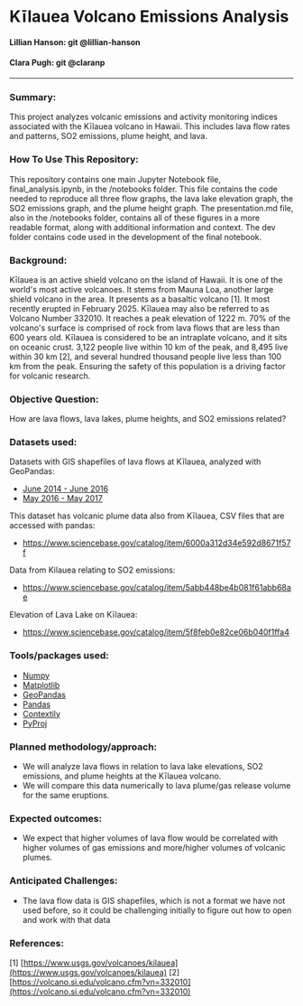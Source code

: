 # Kīlauea Volcano Emissions Analysis

#### Lillian Hanson: git @lillian-hanson
#### Clara Pugh: git @claranp
---

### Summary:
This project analyzes volcanic emissions and activity monitoring indices associated with the Kīlauea volcano in Hawaii. This includes lava flow rates and patterns, SO2 emissions, plume height, and lava.

### How To Use This Repository:
This repository contains one main Jupyter Notebook file, final_analysis.ipynb, in the /notebooks folder. This file contains the code needed to reproduce all three flow graphs, the lava lake elevation graph, the SO2 emissions graph, and the plume height graph. The presentation.md file, also in the /notebooks folder, contains all of these figures in a more readable format, along with additional information and context. The dev folder contains code used in the development of the final notebook. 

### Background:
Kīlauea is an active shield volcano on the island of Hawaii. It is one of the world's most active volcanoes. It stems from Mauna Loa, another large shield volcano in the area. It presents as a basaltic volcano [1]. It most recently erupted in February 2025. Kīlauea may also be referred to as Volcano Number 332010. It reaches a peak elevation of 1222 m. 70% of the volcano's surface is comprised of rock from lava flows that are less than 600 years old. Kīlauea is considered to be an intraplate volcano, and it sits on oceanic crust. 3,122 people live within 10 km of the peak, and 8,495 live within 30 km [2], and several hundred thousand people live less than 100 km from the peak. Ensuring the safety of this population is a driving factor for volcanic research. 

### Objective Question:
How are lava flows, lava lakes, plume heights, and SO2 emissions related?

### Datasets used:

Datasets with GIS shapefiles of lava flows at Kīlauea, analyzed with GeoPandas:
- [June 2014 - June 2016](https://www.sciencebase.gov/catalog/item/5cdd9871e4b029273746360f)
- [May 2016 - May 2017](https://www.sciencebase.gov/catalog/item/597230e4e4b0ec1a4885edc1)

This dataset has volcanic plume data also from Kīlauea, CSV files that are accessed with pandas: 
- https://www.sciencebase.gov/catalog/item/6000a312d34e592d8671f57f

Data from Kilauea relating to SO2 emissions: 
- https://www.sciencebase.gov/catalog/item/5abb448be4b081f61abb68ae

Elevation of Lava Lake on Kīlauea:
- https://www.sciencebase.gov/catalog/item/5f8feb0e82ce06b040f1ffa4

### Tools/packages used:
- [Numpy](https://numpy.org/)
- [Matplotlib](https://matplotlib.org/)
- [GeoPandas](https://geopandas.org/en/stable/)
- [Pandas](https://pandas.pydata.org/)
- [Contextily](https://contextily.readthedocs.io/en/latest/)
- [PyProj](https://pypi.org/project/pyproj/)

### Planned methodology/approach:
- We will analyze lava flows in relation to lava lake elevations, SO2 emissions, and plume heights at the Kīlauea volcano. 
- We will compare this data numerically to lava plume/gas release volume for the same eruptions.

### Expected outcomes:
- We expect that higher volumes of lava flow would be correlated with higher volumes of gas emissions and more/higher volumes of volcanic plumes.

### Anticipated Challenges:
- The lava flow data is GIS shapefiles, which is not a format we have not used before, so it could be challenging initially to figure out how to open and work with that data

### References:
[1] [https://www.usgs.gov/volcanoes/kilauea](https://www.usgs.gov/volcanoes/kilauea)
[2] [https://volcano.si.edu/volcano.cfm?vn=332010](https://volcano.si.edu/volcano.cfm?vn=332010)
